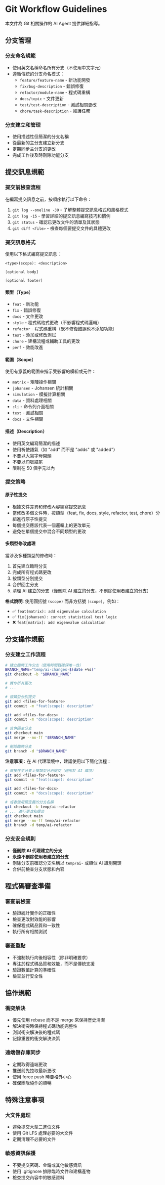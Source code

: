 # Git Workflow Guidelines

本文件為 Git 相關操作的 AI Agent 提供詳細指導。

## 分支管理

### 分支命名規範

- 使用英文名稱命名所有分支（不使用中文字元）
- 遵循傳統的分支命名模式：
  - `feature/feature-name` - 新功能開發
  - `fix/bug-description` - 錯誤修復
  - `refactor/module-name` - 程式碼重構
  - `docs/topic` - 文件更新
  - `test/test-description` - 測試相關更改
  - `chore/task-description` - 維護任務

### 分支建立和管理

- 使用描述性但簡潔的分支名稱
- 從最新的主分支建立新分支
- 定期同步主分支的更改
- 完成工作後及時刪除功能分支

## 提交訊息規範

### 提交前檢查流程

在編寫提交訊息之前，按順序執行以下命令：

1. `git log --oneline -30` - 了解整體提交訊息格式和風格模式
2. `git log -15` - 學習詳細的提交訊息編寫技巧和慣例
3. `git status` - 確認已更改文件的清單及其狀態
4. `git diff <file>` - 檢查每個要提交文件的具體更改

### 提交訊息格式

使用以下格式編寫提交訊息：

```text
<type>(scope): <description>

[optional body]

[optional footer]
```

#### 類型（Type）

- `feat` - 新功能
- `fix` - 錯誤修復
- `docs` - 文件更改
- `style` - 程式碼格式更改（不影響程式碼邏輯）
- `refactor` - 程式碼重構（既不修復錯誤也不添加功能）
- `test` - 添加或修改測試
- `chore` - 建構流程或輔助工具的更改
- `perf` - 效能改進

#### 範圍（Scope）

使用有意義的範圍來指示受影響的模組或元件：

- `matrix` - 矩陣操作相關
- `johansen` - Johansen 統計相關
- `simulation` - 模擬計算相關
- `data` - 資料處理相關
- `cli` - 命令列介面相關
- `test` - 測試相關
- `docs` - 文件相關

#### 描述（Description）

- 使用英文編寫簡潔的描述
- 使用祈使語氣（如 "add" 而不是 "adds" 或 "added"）
- 不要以大寫字母開頭
- 不要以句號結尾
- 限制在 50 個字元以內

### 提交策略

#### 原子性提交

- 根據文件差異和修改內容編寫提交訊息
- 當修改多個文件時，按類型（feat, fix, docs, style, refactor, test, chore）分組進行原子性提交
- 每個提交應該代表一個邏輯上的更改單元
- 避免在單個提交中混合不同類型的更改

#### 多類型修改處理

當涉及多種類型的修改時：

1. 首先建立臨時分支
2. 完成所有程式碼更改
3. 按類型分別提交
4. 合併回主分支
5. 清理 AI 建立的分支（僅刪除 AI 建立的分支，不刪除使用者建立的分支）

**格式說明**: 使用圓括號 `(scope)` 而非方括號 `[scope]`，例如：

- ✅ `feat(matrix): add eigenvalue calculation`
- ✅ `fix(johansen): correct statistical test logic`
- ❌ `feat[matrix]: add eigenvalue calculation`

## 分支操作規範

### 分支建立工作流程

```bash
# 建立臨時工作分支（使用時間戳確保唯一性）
BRANCH_NAME="temp/ai-changes-$(date +%s)"
git checkout -b "$BRANCH_NAME"

# 實作所有更改
# ...

# 按類型分別提交
git add <files-for-feature>
git commit -m "feat(scope): description"

git add <files-for-docs>
git commit -m "docs(scope): description"

# 合併回主分支
git checkout main
git merge --no-ff "$BRANCH_NAME"

# 刪除臨時分支
git branch -d "$BRANCH_NAME"
```

**注意事項**：在 AI 代理環境中，建議使用以下簡化流程：

```bash
# 直接在主分支上按類型分別提交（適用於 AI 環境）
git add <files-for-feature>
git commit -m "feat(scope): description"

git add <files-for-docs>  
git commit -m "docs(scope): description"

# 或者使用預定義的分支名稱
git checkout -b temp/ai-refactor
# ... 進行更改和提交
git checkout main
git merge --no-ff temp/ai-refactor
git branch -d temp/ai-refactor
```

### 分支安全規則

- **僅刪除 AI 代理建立的分支**
- **永遠不刪除使用者建立的分支**
- 刪除分支前確認分支名稱以 `temp/ai-` 或類似 AI 識別開頭
- 合併前檢查分支狀態和內容

## 程式碼審查準備

### 審查前檢查

- 驗證統計實作的正確性
- 檢查更改對效能的影響
- 確保程式碼品質和一致性
- 執行所有相關測試

### 審查重點

- 不強制執行向後相容性（除非明確要求）
- 專注於程式碼品質和效能，而不是傳統支援
- 驗證數值計算的準確性
- 檢查並行安全性

## 協作規範

### 衝突解決

- 優先使用 rebase 而不是 merge 來保持歷史清潔
- 解決衝突時保持程式碼功能完整性
- 測試衝突解決後的程式碼
- 記錄重要的衝突解決決策

### 遠端儲存庫同步

- 定期取得遠端更改
- 推送前先拉取最新更改
- 使用 force push 時要格外小心
- 確保團隊協作的順暢

## 特殊注意事項

### 大文件處理

- 避免提交大型二進位文件
- 使用 Git LFS 處理必要的大文件
- 定期清理不必要的文件

### 敏感資訊保護

- 不要提交密碼、金鑰或其他敏感資訊
- 使用 .gitignore 排除臨時文件和建構產物
- 檢查提交內容中的敏感資料

